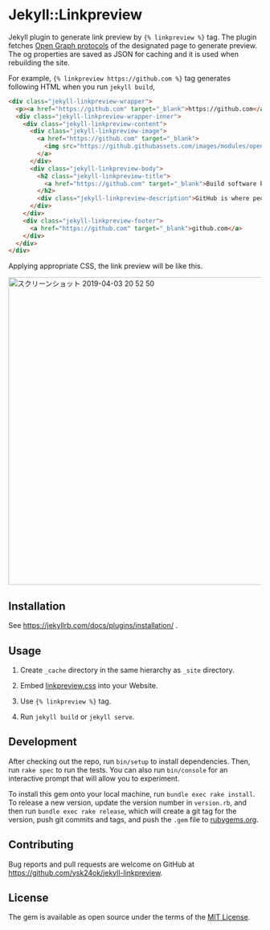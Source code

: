 # Jekyll::Linkpreview

Jekyll plugin to generate link preview by `{% linkpreview %}` tag. The plugin fetches [Open Graph protocols](http://ogp.me/) of the designated page to generate preview. The og properties are saved as JSON for caching and it is used when rebuilding the site.

For example, `{% linkpreview https://github.com %}` tag generates following HTML when you run `jekyll build`,

```html
<div class="jekyll-linkpreview-wrapper">
  <p><a href="https://github.com" target="_blank">https://github.com</a></p>
  <div class="jekyll-linkpreview-wrapper-inner">
    <div class="jekyll-linkpreview-content">
      <div class="jekyll-linkpreview-image">
        <a href="https://github.com" target="_blank">
          <img src="https://github.githubassets.com/images/modules/open_graph/github-logo.png" />
        </a>
      </div>
      <div class="jekyll-linkpreview-body">
        <h2 class="jekyll-linkpreview-title">
          <a href="https://github.com" target="_blank">Build software better, together</a>
        </h2>
        <div class="jekyll-linkpreview-description">GitHub is where people build software. More than 31 million people use GitHub to discover, fork, and contribute to over 100 million projects.</div>
      </div>
    </div>
    <div class="jekyll-linkpreview-footer">
      <a href="https://github.com" target="_blank">github.com</a>
    </div>
  </div>
</div>
```

Applying appropriate CSS, the link preview will be like this.

<img width="613" alt="スクリーンショット 2019-04-03 20 52 50" src="https://user-images.githubusercontent.com/3449164/55479970-35baf100-565a-11e9-8c5d-709213917f74.png">

## Installation

See https://jekyllrb.com/docs/plugins/installation/ .

## Usage

1. Create `_cache` directory in the same hierarchy as `_site` directory.

1. Embed [linkpreview.css](assets/css/linkpreview.css) into your Website.

1. Use `{% linkpreview %}` tag.

1. Run `jekyll build` or `jekyll serve`.

## Development

After checking out the repo, run `bin/setup` to install dependencies. Then, run `rake spec` to run the tests. You can also run `bin/console` for an interactive prompt that will allow you to experiment.

To install this gem onto your local machine, run `bundle exec rake install`. To release a new version, update the version number in `version.rb`, and then run `bundle exec rake release`, which will create a git tag for the version, push git commits and tags, and push the `.gem` file to [rubygems.org](https://rubygems.org).

## Contributing

Bug reports and pull requests are welcome on GitHub at https://github.com/ysk24ok/jekyll-linkpreview.

## License

The gem is available as open source under the terms of the [MIT License](https://opensource.org/licenses/MIT).
